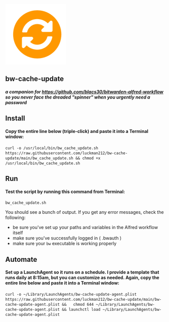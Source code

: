 ![](/sync.png)
## bw-cache-update
#### _a companion for https://github.com/blacs30/bitwarden-alfred-workflow so you never face the dreaded "spinner" when you urgently need a password_

## Install

#### Copy the entire line below (triple-click) and paste it into a Terminal window: 

```
curl -o /usr/local/bin/bw_cache_update.sh https://raw.githubusercontent.com/luckman212/bw-cache-update/main/bw_cache_update.sh && chmod +x /usr/local/bin/bw_cache_update.sh
```
## Run
#### Test the script by running this command from Terminal:
```
bw_cache_update.sh
```
You should see a bunch of output. If you get any error messages, check the following:
- be sure you've set up your paths and variables in the Alfred workflow itself
- make sure you've successfully logged in ( .bwauth )
- make sure your `bw` executable is working properly

## Automate
#### Set up a LaunchAgent so it runs on a schedule. I provide a template that runs daily at 8:15am, but you can customize as needed. Again, copy the entire line below and paste it into a Terminal window: 
```
curl -o ~/Library/LaunchAgents/bw-cache-update-agent.plist https://raw.githubusercontent.com/luckman212/bw-cache-update/main/bw-cache-update-agent.plist &&   chmod 644 ~/Library/LaunchAgents/bw-cache-update-agent.plist && launchctl load ~/Library/LaunchAgents/bw-cache-update-agent.plist
```
